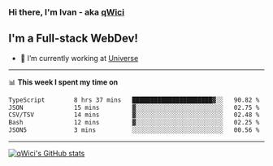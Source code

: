 ### Hi there, I'm Ivan - aka [qWici][website]

## I'm a Full-stack WebDev!
- 🔭 I’m currently working at [Universe][universe]

---

📊 **This week I spent my time on**
<!--START_SECTION:waka-->

```txt
TypeScript        8 hrs 37 mins   ██████████████████████▓░░   90.82 %
JSON              15 mins         ▓░░░░░░░░░░░░░░░░░░░░░░░░   02.75 %
CSV/TSV           14 mins         ▓░░░░░░░░░░░░░░░░░░░░░░░░   02.48 %
Bash              12 mins         ▓░░░░░░░░░░░░░░░░░░░░░░░░   02.25 %
JSON5             3 mins          ░░░░░░░░░░░░░░░░░░░░░░░░░   00.56 %
```

<!--END_SECTION:waka-->

---

[![qWici's GitHub stats](https://github-readme-stats.vercel.app/api?username=qWici)](https://github.com/qWici/github-readme-stats)

[website]: https://devkucher.com
[twitter]: https://twitter.com/KucherDev
[linkedin]: https://www.linkedin.com/in/ivankucher
[universe]: https://universeapps.limited
